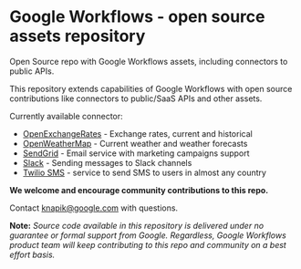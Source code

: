 # Google Workflows - open source assets repository
Open Source repo with Google Workflows assets, including connectors to public APIs. 

This repository extends capabilities of Google Workflows with open source contributions like connectors to public/SaaS APIs and other assets.

Currently available connector:
+ [OpenExchangeRates](/OpenExchangeRates/) - Exchange rates, current and historical
+ [OpenWeatherMap](/OpenWeatherMap/) - Current weather and weather forecasts
+ [SendGrid](/SendGrid/) - Email service with marketing campaigns support
+ [Slack](/Slack/) - Sending messages to Slack channels
+ [Twilio SMS](/Twilio/) - service to send SMS to users in almost any country

**We welcome and encourage community contributions to this repo.**

Contact knapik@google.com with questions. 

**Note:** _Source code available in this repository is delivered under no guarantee or formal support from Google. Regardless, Google Workflows product team will keep contributing to this repo and community on a best effort basis._

